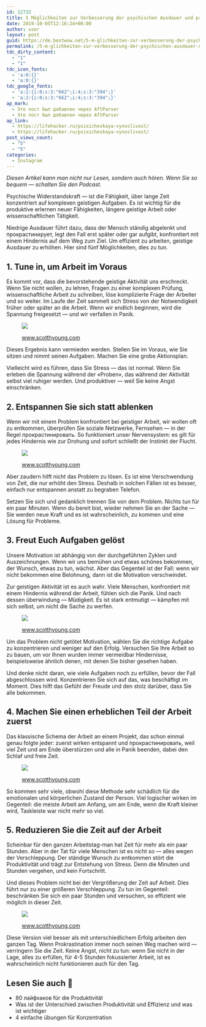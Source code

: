 ```yaml
---
id: 12732
title: 5 Möglichkeiten zur Verbesserung der psychischen Ausdauer und produktiver zu arbeiten
date: 2019-10-05T12:16:24+00:00
author: user
layout: post
guid: https://de.bestwow.net/5-m-glichkeiten-zur-verbesserung-der-psychischen-ausdauer-und-produktiver-zu-arbeiten/
permalink: /5-m-glichkeiten-zur-verbesserung-der-psychischen-ausdauer-und-produktiver-zu-arbeiten/
tdc_dirty_content:
  - "1"
  - "1"
tdc_icon_fonts:
  - 'a:0:{}'
  - 'a:0:{}'
tdc_google_fonts:
  - 'a:2:{i:0;s:3:"662";i:4;s:3:"394";}'
  - 'a:2:{i:0;s:3:"662";i:4;s:3:"394";}'
ap_mark:
  - Это пост был добавлен через AftParser
  - Это пост был добавлен через AftParser
ap_link:
  - https://lifehacker.ru/psixicheskaya-vynoslivost/
  - https://lifehacker.ru/psixicheskaya-vynoslivost/
post_views_count:
  - "5"
  - "5"
categories:
  - Instagram
---
```

_Diesen Artikel kann man nicht nur Lesen, sondern auch hören. Wenn Sie so bequem — schalten Sie den Podcast._</p> 

Psychische Widerstandskraft — ist die Fähigkeit, über lange Zeit konzentriert auf komplexen geistigen Aufgaben. Es ist wichtig für die produktive erlernen neuer Fähigkeiten, längere geistige Arbeit oder wissenschaftlichen Tätigkeit.

Niedrige Ausdauer führt dazu, dass der Mensch ständig abgelenkt und прокрастинирует, legt den Fall erst später oder gar aufgibt, konfrontiert mit einem Hindernis auf dem Weg zum Ziel. Um effizient zu arbeiten, geistige Ausdauer zu erhöhen. Hier sind fünf Möglichkeiten, dies zu tun.

## 1. Tune in, um Arbeit im Voraus

Es kommt vor, dass die bevorstehende geistige Aktivität uns erschreckt. Wenn Sie nicht wollen, zu lehren, Fragen zu einer komplexen Prüfung, wissenschaftliche Arbeit zu schreiben, löse komplizierte Frage der Arbeiter und so weiter. Im Laufe der Zeit sammelt sich Stress von der Notwendigkeit früher oder später an die Arbeit. Wenn wir endlich beginnen, wird die Spannung freigesetzt — und wir verfallen in Panik.<figure>

![](https://de.bestwow.net/wp-content/uploads/2019/10/5-sposobov-povysit-psihicheskuyu-vynoslivost-i-rabotat-produktivnee-1.jpg) <figcaption>www.scotthyoung.com</figcaption></figure> 

Dieses Ergebnis kann vermieden werden. Stellen Sie im Voraus, wie Sie sitzen und nimmt seinen Aufgaben. Machen Sie eine grobe Aktionsplan.

Vielleicht wird es führen, dass Sie Stress — das ist normal. Wenn Sie erleben die Spannung während der «Proben», das während der Aktivität selbst viel ruhiger werden. Und produktiver — weil Sie keine Angst einschränken.

## 2. Entspannen Sie sich statt ablenken

Wenn wir mit einem Problem konfrontiert bei geistiger Arbeit, wir wollen oft zu entkommen, überprüfen Sie soziale Netzwerke, Fernsehen — in der Regel прокрастинировать. So funktioniert unser Nervensystem: es gilt für jedes Hindernis wie zur Drohung und sofort schließt der Instinkt der Flucht.<figure>

![](https://de.bestwow.net/wp-content/uploads/2019/10/5-sposobov-povysit-psihicheskuyu-vynoslivost-i-rabotat-produktivnee-2.jpg) <figcaption>www.scotthyoung.com</figcaption></figure> 

Aber zaudern hilft nicht das Problem zu lösen. Es ist eine Verschwendung von Zeit, die nur erhöht den Stress. Deshalb in solchen Fällen ist es besser, einfach nur entspannen anstatt zu begraben Telefon.

Setzen Sie sich und gedanklich trennen Sie von dem Problem. Nichts tun für ein paar Minuten. Wenn du bereit bist, wieder nehmen Sie an der Sache — Sie werden neue Kraft und es ist wahrscheinlich, zu kommen und eine Lösung für Probleme.

## 3. Freut Euch Aufgaben gelöst

Unsere Motivation ist abhängig von der durchgeführten Zyklen und Auszeichnungen. Wenn wir uns bemühen und etwas schönes bekommen, der Wunsch, etwas zu tun, wächst. Aber das Gegenteil ist der Fall: wenn wir nicht bekommen eine Belohnung, dann ist die Motivation verschwindet.

Zur geistigen Aktivität ist es auch wahr. Viele Menschen, konfrontiert mit einem Hindernis während der Arbeit, fühlen sich die Panik. Und nach dessen überwindung — Müdigkeit. Es ist stark entmutigt — kämpfen mit sich selbst, um nicht die Sache zu werfen.<figure>

![](https://de.bestwow.net/wp-content/uploads/2019/10/5-sposobov-povysit-psihicheskuyu-vynoslivost-i-rabotat-produktivnee-3.jpg) <figcaption>www.scotthyoung.com</figcaption></figure> 

Um das Problem nicht getötet Motivation, wählen Sie die richtige Aufgabe zu konzentrieren und weniger auf den Erfolg. Versuchen Sie Ihre Arbeit so zu bauen, um vor Ihnen wurden immer vermeidbar Hindernisse, beispielsweise ähnlich denen, mit denen Sie bisher gesehen haben.

Und denke nicht daran, wie viele Aufgaben noch zu erfüllen, bevor der Fall abgeschlossen wird. Konzentrieren Sie sich auf das, was beschäftigt im Moment. Dies hilft das Gefühl der Freude und den stolz darüber, dass Sie alle bekommen.

## 4. Machen Sie einen erheblichen Teil der Arbeit zuerst

Das klassische Schema der Arbeit an einem Projekt, das schon einmal genau folgte jeder: zuerst wirken entspannt und прокрастинировать, weil viel Zeit und am Ende überstürzen und alle in Panik beenden, dabei den Schlaf und freie Zeit.<figure>

![](https://de.bestwow.net/wp-content/uploads/2019/10/5-sposobov-povysit-psihicheskuyu-vynoslivost-i-rabotat-produktivnee-4.jpg) <figcaption>www.scotthyoung.com</figcaption></figure> 

So kommen sehr viele, obwohl diese Methode sehr schädlich für die emotionalen und körperlichen Zustand der Person. Viel logischer wirken im Gegenteil: die meiste Arbeit am Anfang, um am Ende, wenn die Kraft kleiner wird, Taskleiste war nicht mehr so viel.

## 5. Reduzieren Sie die Zeit auf der Arbeit

Scheinbar für den ganzen Arbeitstag-man hat Zeit für mehr als ein paar Stunden. Aber in der Tat für viele Menschen ist es nicht so — alles wegen der Verschleppung. Der ständige Wunsch zu entkommen stört die Produktivität und trägt zur Entstehung von Stress. Denn die Minuten und Stunden vergehen, und kein Fortschritt.

Und dieses Problem nicht bei der Vergrößerung der Zeit auf Arbeit. Dies führt nur zu einer größeren Verschleppung. Zu tun im Gegenteil: beschränken Sie sich ein paar Stunden und versuchen, so effizient wie möglich in dieser Zeit.<figure>

![](https://de.bestwow.net/wp-content/uploads/2019/10/5-sposobov-povysit-psihicheskuyu-vynoslivost-i-rabotat-produktivnee-5.jpg) <figcaption>www.scotthyoung.com</figcaption></figure> 

Diese Version viel besser als mit unterschiedlichem Erfolg arbeiten den ganzen Tag. Wenn Prokrastination immer noch seinen Weg machen wird — verringern Sie die Zeit. Keine Angst, nicht zu tun: wenn Sie nicht in der Lage, alles zu erfüllen, für 4-5 Stunden fokussierter Arbeit, ist es wahrscheinlich nicht funktionieren auch für den Tag.

<div>
  <h2 class="read-also__title">
    <span>Lesen Sie auch</span> <span>🧐 </span>
  </h2>
  
  <ul class="read-also__list">
    <li>
      80 лайфхаков für die Produktivität
    </li>
    <li>
      Was ist der Unterschied zwischen Produktivität und Effizienz und was ist wichtiger
    </li>
    <li>
      4 einfache übungen für Konzentration
    </li>
  </ul>
</div>
